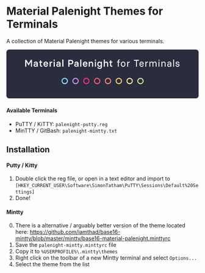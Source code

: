 # Material Palenight Themes for Terminals
A collection of Material Palenight themes for various terminals.

![Palenight Colors](https://github.com/SamSebastien/palenight-themes/blob/master/banner.jpg?raw=true)

#### Available Terminals

* PuTTY / KiTTY: `palenight-putty.reg`
* MinTTY / GitBash: `palenight-mintty.txt`

## Installation

#### Putty / Kitty

1. Double click the reg file, or open in a text editor and import to `[HKEY_CURRENT_USER\Software\SimonTatham\PuTTY\Sessions\Default%20Settings]`
2. Done!

#### Mintty

0. There is a alternative / arguably better version of the theme located here: https://github.com/iamthad/base16-mintty/blob/master/mintty/base16-material-palenight.minttyrc
1. Save the `palenight-mintty.minttyrc` file
2. Copy it to `%USERPROFILE%\.mintty\themes`
3. Right click on the toolbar of a new Mintty terminal and select `Options...`
4. Select the theme from the list 


